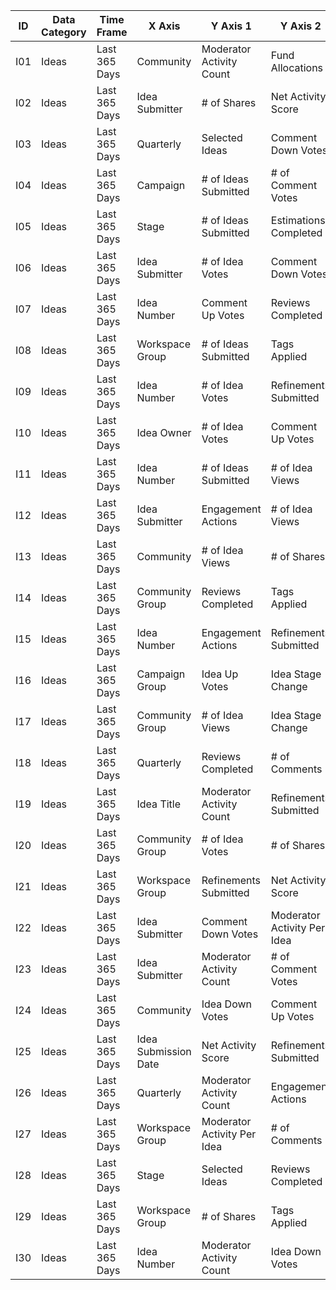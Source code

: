 | ID  | Data Category | Time Frame    | X Axis               | Y Axis 1                    | Y Axis 2                    | Expected Columns |
|-----|---------------|---------------|----------------------|-----------------------------|-----------------------------|------------------|
| I01 | Ideas         | Last 365 Days | Community            | Moderator Activity Count    | Fund Allocations            |                  |
| I02 | Ideas         | Last 365 Days | Idea Submitter       | # of Shares                 | Net Activity Score          |                  |
| I03 | Ideas         | Last 365 Days | Quarterly            | Selected Ideas              | Comment Down Votes          |                  |
| I04 | Ideas         | Last 365 Days | Campaign             | # of Ideas Submitted        | # of Comment Votes          |                  |
| I05 | Ideas         | Last 365 Days | Stage                | # of Ideas Submitted        | Estimations Completed       |                  |
| I06 | Ideas         | Last 365 Days | Idea Submitter       | # of Idea Votes             | Comment Down Votes          |                  |
| I07 | Ideas         | Last 365 Days | Idea Number          | Comment Up Votes            | Reviews Completed           |                  |
| I08 | Ideas         | Last 365 Days | Workspace Group      | # of Ideas Submitted        | Tags Applied                |                  |
| I09 | Ideas         | Last 365 Days | Idea Number          | # of Idea Votes             | Refinements Submitted       |                  |
| I10 | Ideas         | Last 365 Days | Idea Owner           | # of Idea Votes             | Comment Up Votes            |                  |
| I11 | Ideas         | Last 365 Days | Idea Number          | # of Ideas Submitted        | # of Idea Views             |                  |
| I12 | Ideas         | Last 365 Days | Idea Submitter       | Engagement Actions          | # of Idea Views             |                  |
| I13 | Ideas         | Last 365 Days | Community            | # of Idea Views             | # of Shares                 |                  |
| I14 | Ideas         | Last 365 Days | Community Group      | Reviews Completed           | Tags Applied                |                  |
| I15 | Ideas         | Last 365 Days | Idea Number          | Engagement Actions          | Refinements Submitted       |                  |
| I16 | Ideas         | Last 365 Days | Campaign Group       | Idea Up Votes               | Idea Stage Change           |                  |
| I17 | Ideas         | Last 365 Days | Community Group      | # of Idea Views             | Idea Stage Change           |                  |
| I18 | Ideas         | Last 365 Days | Quarterly            | Reviews Completed           | # of Comments               |                  |
| I19 | Ideas         | Last 365 Days | Idea Title           | Moderator Activity Count    | Refinements Submitted       |                  |
| I20 | Ideas         | Last 365 Days | Community Group      | # of Idea Votes             | # of Shares                 |                  |
| I21 | Ideas         | Last 365 Days | Workspace Group      | Refinements Submitted       | Net Activity Score          |                  |
| I22 | Ideas         | Last 365 Days | Idea Submitter       | Comment Down Votes          | Moderator Activity Per Idea |                  |
| I23 | Ideas         | Last 365 Days | Idea Submitter       | Moderator Activity Count    | # of Comment Votes          |                  |
| I24 | Ideas         | Last 365 Days | Community            | Idea Down Votes             | Comment Up Votes            |                  |
| I25 | Ideas         | Last 365 Days | Idea Submission Date | Net Activity Score          | Refinements Submitted       |                  |
| I26 | Ideas         | Last 365 Days | Quarterly            | Moderator Activity Count    | Engagement Actions          |                  |
| I27 | Ideas         | Last 365 Days | Workspace Group      | Moderator Activity Per Idea | # of Comments               |                  |
| I28 | Ideas         | Last 365 Days | Stage                | Selected Ideas              | Reviews Completed           |                  |
| I29 | Ideas         | Last 365 Days | Workspace Group      | # of Shares                 | Tags Applied                |                  |
| I30 | Ideas         | Last 365 Days | Idea Number          | Moderator Activity Count    | Idea Down Votes             |                  |
